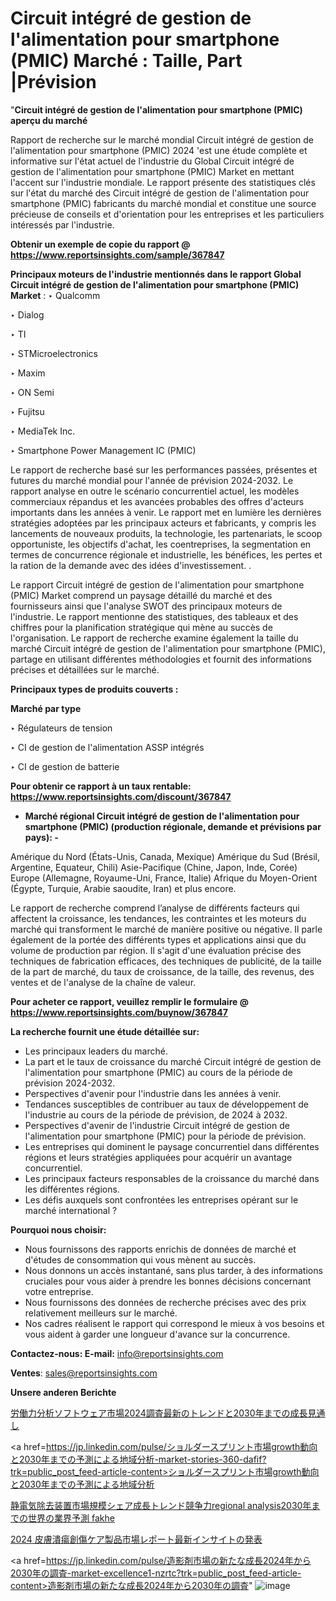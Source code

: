 # Circuit intégré de gestion de l'alimentation pour smartphone (PMIC) Marché : Taille, Part |Prévision

"<strong>Circuit intégré de gestion de l'alimentation pour smartphone (PMIC) aperçu du marché</strong>

Rapport de recherche sur le marché mondial Circuit intégré de gestion de l'alimentation pour smartphone (PMIC) 2024 'est une étude complète et informative sur l'état actuel de l'industrie du Global Circuit intégré de gestion de l'alimentation pour smartphone (PMIC) Market en mettant l'accent sur l'industrie mondiale. Le rapport présente des statistiques clés sur l'état du marché des Circuit intégré de gestion de l'alimentation pour smartphone (PMIC) fabricants du marché mondial et constitue une source précieuse de conseils et d'orientation pour les entreprises et les particuliers intéressés par l'industrie.

<strong>Obtenir un exemple de copie du rapport @ <a href=https://www.reportsinsights.com/sample/367847>https://www.reportsinsights.com/sample/367847</a></strong>

<strong>Principaux moteurs de l'industrie mentionnés dans le rapport Global Circuit intégré de gestion de l'alimentation pour smartphone (PMIC) Market</strong> :
‣ Qualcomm

‣ Dialog

‣ TI

‣ STMicroelectronics

‣ Maxim

‣ ON Semi

‣ Fujitsu

‣ MediaTek Inc.

‣ Smartphone Power Management IC (PMIC)

Le rapport de recherche basé sur les performances passées, présentes et futures du marché mondial pour l'année de prévision 2024-2032. Le rapport analyse en outre le scénario concurrentiel actuel, les modèles commerciaux répandus et les avancées probables des offres d'acteurs importants dans les années à venir. Le rapport met en lumière les dernières stratégies adoptées par les principaux acteurs et fabricants, y compris les lancements de nouveaux produits, la technologie, les partenariats, le scoop opportuniste, les objectifs d'achat, les coentreprises, la segmentation en termes de concurrence régionale et industrielle, les bénéfices, les pertes et la ration de la demande avec des idées d'investissement. .

Le rapport Circuit intégré de gestion de l'alimentation pour smartphone (PMIC) Market comprend un paysage détaillé du marché et des fournisseurs ainsi que l'analyse SWOT des principaux moteurs de l'industrie. Le rapport mentionne des statistiques, des tableaux et des chiffres pour la planification stratégique qui mène au succès de l'organisation. Le rapport de recherche examine également la taille du marché Circuit intégré de gestion de l'alimentation pour smartphone (PMIC), partage en utilisant différentes méthodologies et fournit des informations précises et détaillées sur le marché.

<strong>Principaux types de produits couverts :</strong>

<strong>Marché par type</strong>

‣ Régulateurs de tension

‣ CI de gestion de l'alimentation ASSP intégrés

‣ CI de gestion de batterie

<strong>Pour obtenir ce rapport à un taux rentable: <a href=https://www.reportsinsights.com/discount/367847>https://www.reportsinsights.com/discount/367847</a></strong>
<ul>
  <li><strong>Marché régional Circuit intégré de gestion de l'alimentation pour smartphone (PMIC) (production régionale, demande et prévisions par pays): -</strong></li>
</ul>
Amérique du Nord (États-Unis, Canada, Mexique)
Amérique du Sud (Brésil, Argentine, Equateur, Chili)
Asie-Pacifique (Chine, Japon, Inde, Corée)
Europe (Allemagne, Royaume-Uni, France, Italie)
Afrique du Moyen-Orient (Égypte, Turquie, Arabie saoudite, Iran) et plus encore.

Le rapport de recherche comprend l’analyse de différents facteurs qui affectent la croissance, les tendances, les contraintes et les moteurs du marché qui transforment le marché de manière positive ou négative. Il parle également de la portée des différents types et applications ainsi que du volume de production par région. Il s'agit d'une évaluation précise des techniques de fabrication efficaces, des techniques de publicité, de la taille de la part de marché, du taux de croissance, de la taille, des revenus, des ventes et de l'analyse de la chaîne de valeur.

<strong>Pour acheter ce rapport, veuillez remplir le formulaire @   <a href=https://www.reportsinsights.com/buynow/367847>https://www.reportsinsights.com/buynow/367847</a></strong>

<strong>La recherche fournit une étude détaillée sur:</strong>
<ul>
  <li>Les principaux leaders du marché.</li>
  <li>La part et le taux de croissance du marché Circuit intégré de gestion de l'alimentation pour smartphone (PMIC) au cours de la période de prévision 2024-2032.</li>
  <li>Perspectives d'avenir pour l'industrie dans les années à venir.</li>
  <li>Tendances susceptibles de contribuer au taux de développement de l'industrie au cours de la période de prévision, de 2024 à 2032.</li>
  <li>Perspectives d'avenir de l'industrie Circuit intégré de gestion de l'alimentation pour smartphone (PMIC) pour la période de prévision.</li>
  <li>Les entreprises qui dominent le paysage concurrentiel dans différentes régions et leurs stratégies appliquées pour acquérir un avantage concurrentiel.</li>
  <li>Les principaux facteurs responsables de la croissance du marché dans les différentes régions.</li>
  <li>Les défis auxquels sont confrontées les entreprises opérant sur le marché international ?</li>
</ul>
<strong>Pourquoi nous choisir:</strong>
<ul>
  <li>Nous fournissons des rapports enrichis de données de marché et d'études de consommation qui vous mènent au succès.</li>
  <li>Nous donnons un accès instantané, sans plus tarder, à des informations cruciales pour vous aider à prendre les bonnes décisions concernant votre entreprise.</li>
  <li>Nous fournissons des données de recherche précises avec des prix relativement meilleurs sur le marché.</li>
  <li>Nos cadres réalisent le rapport qui correspond le mieux à vos besoins et vous aident à garder une longueur d'avance sur la concurrence.</li>
</ul>
<strong>Contactez-nous:
</strong><strong>E-mail:</strong> <a href=mailto:info@reportsinsights.com>info@reportsinsights.com</a>

<strong>Ventes</strong>: <a href=mailto:sales@reportsinsights.com>sales@reportsinsights.com</a>

<strong>Unsere anderen Berichte</strong>

<a href=https://www.linkedin.com/pulse/労働力分析ソフトウェア市場2024調査最新のトレンドと2030年までの成長見通し-reportsinsights-pvt-ltd-d4rpf/>労働力分析ソフトウェア市場2024調査最新のトレンドと2030年までの成長見通し</a>

<a href=https://jp.linkedin.com/pulse/ショルダースプリント市場growth動向と2030年までの予測による地域分析-market-stories-360-dafif?trk=public_post_feed-article-content>ショルダースプリント市場growth動向と2030年までの予測による地域分析</a>

<a href=https://www.linkedin.com/pulse/静電気除去装置市場規模シェア成長トレンド競争力regional-analysis2030年までの世界の業界予測-fakhe/>静電気除去装置市場規模シェア成長トレンド競争力regional analysis2030年までの世界の業界予測 fakhe</a>

<a href=https://www.linkedin.com/pulse/2024-皮膚潰瘍創傷ケア製品市場レポート最新インサイトの発表-reports-insights-expert-pzs8f/>2024 皮膚潰瘍創傷ケア製品市場レポート最新インサイトの発表</a>

<a href=https://jp.linkedin.com/pulse/造影剤市場の新たな成長2024年から2030年の調査-market-excellence1-nzrtc?trk=public_post_feed-article-content>造影剤市場の新たな成長2024年から2030年の調査</a>"
![image](https://github.com/daminid12/RIreport/assets/158430485/ad4065f5-039c-46c6-9c78-23236aeef7d6)
